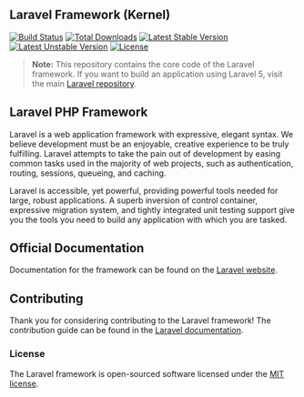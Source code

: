 ## Laravel Framework (Kernel)

[![Build Status](https://img.shields.io/travis/laravel/framework.svg)](https://travis-ci.org/laravel/framework)
[![Total Downloads](https://img.shields.io/packagist/dt/laravel/framework.svg)](https://packagist.org/packages/laravel/framework)
[![Latest Stable Version](https://img.shields.io/packagist/v/laravel/framework.svg?label=stable)](https://packagist.org/packages/laravel/framework)
[![Latest Unstable Version](https://img.shields.io/packagist/vpre/laravel/framework.svg?label=unstable)](https://packagist.org/packages/laravel/framework)
[![License](https://img.shields.io/packagist/l/laravel/framework.svg)](https://packagist.org/packages/laravel/framework)

> **Note:** This repository contains the core code of the Laravel framework. If you want to build an application using Laravel 5, visit the main [Laravel repository](https://github.com/laravel/laravel).

## Laravel PHP Framework

Laravel is a web application framework with expressive, elegant syntax. We believe development must be an enjoyable, creative experience to be truly fulfilling. Laravel attempts to take the pain out of development by easing common tasks used in the majority of web projects, such as authentication, routing, sessions, queueing, and caching.

Laravel is accessible, yet powerful, providing powerful tools needed for large, robust applications. A superb inversion of control container, expressive migration system, and tightly integrated unit testing support give you the tools you need to build any application with which you are tasked.

## Official Documentation

Documentation for the framework can be found on the [Laravel website](http://laravel.com/docs).

## Contributing

Thank you for considering contributing to the Laravel framework! The contribution guide can be found in the [Laravel documentation](http://laravel.com/docs/contributions).

### License

The Laravel framework is open-sourced software licensed under the [MIT license](http://opensource.org/licenses/MIT).
